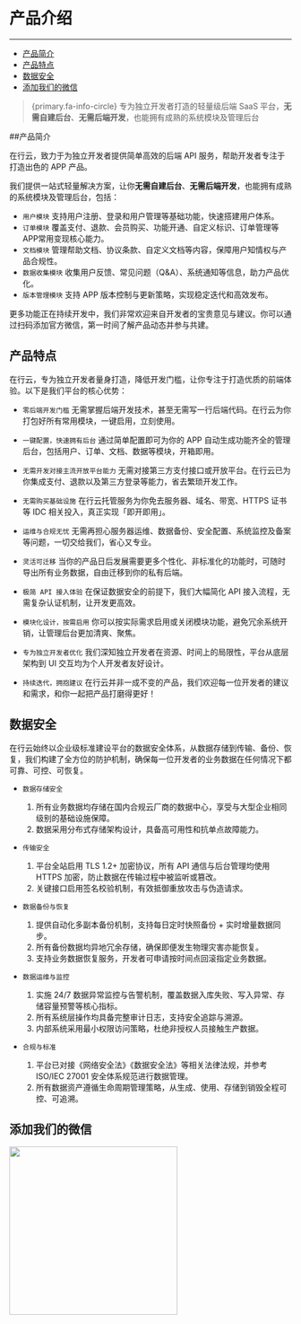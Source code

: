# 产品介绍

---

- [产品简介](#section-1)
- [产品特点](#section-2)
- [数据安全](#section-3)
- [添加我们的微信](#section-4)

> {primary.fa-info-circle} 专为独立开发者打造的轻量级后端 SaaS 平台，**无需自建后台**、**无需后端开发**，也能拥有成熟的系统模块及管理后台

<a name="section-1"></a>
##产品简介

在行云，致力于为独立开发者提供简单高效的后端 API 服务，帮助开发者专注于打造出色的 APP 产品。

我们提供一站式轻量解决方案，让你**无需自建后台**、**无需后端开发**，也能拥有成熟的系统模块及管理后台，包括：
- `用户模块` 支持用户注册、登录和用户管理等基础功能，快速搭建用户体系。
- `订单模块` 覆盖支付、退款、会员购买、功能开通、自定义标识、订单管理等APP常用变现核心能力。
- `文档模块` 管理帮助文档、协议条款、自定义文档等内容，保障用户知情权与产品合规性。
- `数据收集模块` 收集用户反馈、常见问题（Q&A）、系统通知等信息，助力产品优化。
- `版本管理模块` 支持 APP 版本控制与更新策略，实现稳定迭代和高效发布。

更多功能正在持续开发中，我们非常欢迎来自开发者的宝贵意见与建议。你可以通过扫码添加官方微信，第一时间了解产品动态并参与共建。



<a name="section-2"></a>

## 产品特点
在行云，专为独立开发者量身打造，降低开发门槛，让你专注于打造优质的前端体验。以下是我们平台的核心优势：

- `零后端开发门槛` 无需掌握后端开发技术，甚至无需写一行后端代码。在行云为你打包好所有常用模块，一键启用，立刻使用。

- `一键配置，快速拥有后台` 通过简单配置即可为你的 APP 自动生成功能齐全的管理后台，包括用户、订单、文档、数据等模块，开箱即用。

- `无需开发对接主流开放平台能力` 无需对接第三方支付接口或开放平台。在行云已为你集成支付、退款以及第三方登录等能力，省去繁琐开发工作。

- `无需购买基础设施` 在行云托管服务为你免去服务器、域名、带宽、HTTPS 证书等 IDC 相关投入，真正实现「即开即用」。

- `运维与合规无忧` 无需再担心服务器运维、数据备份、安全配置、系统监控及备案等问题，一切交给我们，省心又专业。

- `灵活可迁移` 当你的产品日后发展需要更多个性化、非标准化的功能时，可随时导出所有业务数据，自由迁移到你的私有后端。

- `极简 API 接入体验` 在保证数据安全的前提下，我们大幅简化 API 接入流程，无需复杂认证机制，让开发更高效。

- `模块化设计，按需启用` 你可以按实际需求启用或关闭模块功能，避免冗余系统开销，让管理后台更加清爽、聚焦。

- `专为独立开发者优化` 我们深知独立开发者在资源、时间上的局限性，平台从底层架构到 UI 交互均为个人开发者友好设计。

- `持续迭代，拥抱建议` 在行云并非一成不变的产品，我们欢迎每一位开发者的建议和需求，和你一起把产品打磨得更好！

<a name="section-3"></a>
## 数据安全
在行云始终以企业级标准建设平台的数据安全体系，从数据存储到传输、备份、恢复，我们构建了全方位的防护机制，确保每一位开发者的业务数据在任何情况下都可靠、可控、可恢复。

- `数据存储安全`
	1. 所有业务数据均存储在国内合规云厂商的数据中心，享受与大型企业相同级别的基础设施保障。
	2. 数据采用分布式存储架构设计，具备高可用性和抗单点故障能力。

- `传输安全`
	1. 平台全站启用 TLS 1.2+ 加密协议，所有 API 通信与后台管理均使用 HTTPS 加密，防止数据在传输过程中被监听或篡改。
	2. 关键接口启用签名校验机制，有效抵御重放攻击与伪造请求。

- `数据备份与恢复`
	1. 提供自动化多副本备份机制，支持每日定时快照备份 + 实时增量数据同步。
	2. 所有备份数据均异地冗余存储，确保即便发生物理灾害亦能恢复。
	3. 支持业务数据恢复服务，开发者可申请按时间点回滚指定业务数据。

- `数据运维与监控`
	1. 实施 24/7 数据异常监控与告警机制，覆盖数据入库失败、写入异常、存储容量预警等核心指标。
	2. 所有系统层操作均具备完整审计日志，支持安全追踪与溯源。
	3. 内部系统采用最小权限访问策略，杜绝非授权人员接触生产数据。

- `合规与标准`
	1. 平台已对接《网络安全法》《数据安全法》等相关法律法规，并参考 ISO/IEC 27001 安全体系规范进行数据管理。
	2. 所有数据资产遵循生命周期管理策略，从生成、使用、存储到销毁全程可控、可追溯。

<a name="section-4"></a>
## 添加我们的微信
<image src="/images/wechat.jpg" width="300px"/>